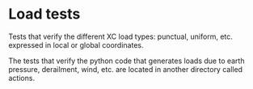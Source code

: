 # Load tests
Tests that verify the different XC load types\: punctual, uniform, etc. expressed in local or global coordinates.

The tests that verify the python code that generates loads due to earth pressure, derailment, wind, etc. are located in another directory called actions.
